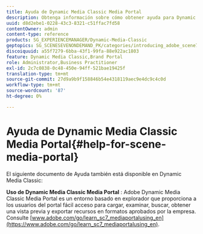 ```yaml
---
title: Ayuda de Dynamic Media Classic Media Portal
description: Obtenga información sobre cómo obtener ayuda para Dynamic Media Classic Media Portal.
uuid: d8d2ebe1-0228-43c3-8321-c51ffac7fd58
contentOwner: admin
content-type: reference
products: SG_EXPERIENCEMANAGER/Dynamic-Media-Classic
geptopics: SG_SCENESEVENONDEMAND_PK/categories/introducing_adobe_scene7
discoiquuid: a55f7279-6bba-43f1-99fa-88e922ac1803
feature: Dynamic Media Classic,Brand Portal
role: Administrator,Business Practitioner
exl-id: 2c7c0838-0c48-450e-94ff-521bae19425f
translation-type: tm+mt
source-git-commit: 27d9a9b9f158846b54e4318119aec9e4dc9c4c0d
workflow-type: tm+mt
source-wordcount: '87'
ht-degree: 0%

---
```


# Ayuda de Dynamic Media Classic Media Portal{#help-for-scene-media-portal}

El siguiente documento de Ayuda también está disponible en Dynamic Media Classic:

**Uso de Dynamic Media Classic Media Portal** : Adobe Dynamic Media Classic Media Portal es un entorno basado en explorador que proporciona a los usuarios del portal fácil acceso para cargar, examinar, buscar, obtener una vista previa y exportar recursos en formatos aprobados por la empresa. Consulte [www.adobe.com/go/learn_sc7_mediaportalusing_en](https://www.adobe.com/go/learn_sc7_mediaportalusing_en).

<!-- Is this topic still needed? -rb 04/22/21
 -->